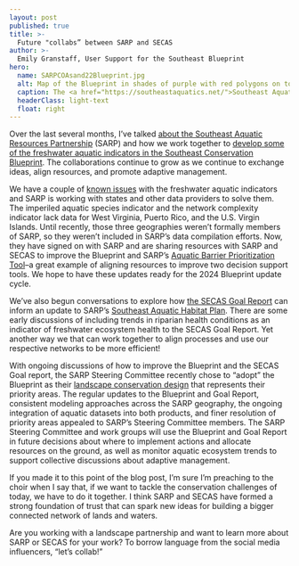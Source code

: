 ```yaml
---
layout: post
published: true
title: >-
  Future "collabs” between SARP and SECAS
author: >-
  Emily Granstaff, User Support for the Southeast Blueprint
hero:
  name: SARPCOAsand22Blueprint.jpg
  alt: Map of the Blueprint in shades of purple with red polygons on top representing SARP's Conservation Opportunity Areas.
  caption: The <a href="https://southeastaquatics.net/">Southeast Aquatic Resources Partnership</a> (SARP) has adopted the Blueprint for its priority areas.
  headerClass: light-text
  float: right
---
```

Over the last several months, I’ve talked [about the Southeast Aquatic Resources Partnership](https://secassoutheast.org/2023/02/24/A-tale-of-two-partnerships-how-SARP-and-SECAS-work-together.html) (SARP) and how we work together to [develop some of the freshwater aquatic indicators in the Southeast Conservation Blueprint](https://secassoutheast.org/2023/04/20/Highlighting-three-freshwater-aquatic-indicators-co-developed-with-SARP.html). The collaborations continue to grow as we continue to exchange ideas, align resources, and promote adaptive management.<!--more-->

We have a couple of [known issues](https://secassoutheast.org/blueprint-known-issues) with the freshwater aquatic indicators and SARP is working with states and other data providers to solve them. The imperiled aquatic species indicator and the network complexity indicator lack data for West Virginia, Puerto Rico, and the U.S. Virgin Islands. Until recently, those three geographies weren’t formally members of SARP, so they weren’t included in SARP’s data compilation efforts. Now, they have signed on with SARP and are sharing resources with SARP and SECAS to improve the Blueprint and SARP’s [Aquatic Barrier Prioritization Tool](https://aquaticbarriers.org/)–a great example of aligning resources to improve two decision support tools. We hope to have these updates ready for the 2024 Blueprint update cycle.

We’ve also begun conversations to explore how [the SECAS Goal Report](https://secassoutheast.org/our-goal) can inform an update to SARP’s [Southeast Aquatic Habitat Plan](https://southeastaquatics.net/about/our-work/conservation-planning/sahp). There are some early discussions of including trends in riparian health conditions as an indicator of freshwater ecosystem health to the SECAS Goal Report. Yet another way we that can work together to align processes and use our respective networks to be more efficient!    

With ongoing discussions of how to improve the Blueprint and the SECAS Goal report, the SARP Steering Committee recently chose to “adopt” the Blueprint as their [landscape conservation design](https://lccnetwork.org/sites/default/files/Resources/LCD-Recommended-Practices-v1-092818_0.pdf) that represents their priority areas. The regular updates to the Blueprint and Goal Report, consistent modeling approaches across the SARP geography, the ongoing integration of aquatic datasets into both products, and finer resolution of priority areas appealed to SARP’s Steering Committee members. The SARP Steering Committee and work groups will use the Blueprint and Goal Report in future decisions about where to implement actions and allocate resources on the ground, as well as monitor aquatic ecosystem trends to support collective discussions about adaptive management.

If you made it to this point of the blog post, I’m sure I’m preaching to the choir when I say that, if we want to tackle the conservation challenges of today, we have to do it together. I think SARP and SECAS have formed a strong foundation of trust that can spark new ideas for building a bigger connected network of lands and waters.  

Are you working with a landscape partnership and want to learn more about SARP or SECAS for your work? To borrow language from the social media influencers, “let’s collab!”   
